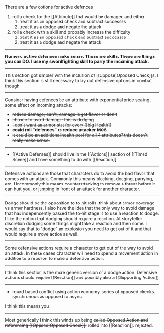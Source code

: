 There are a few options for active defences
1. roll a check for the [[Attribute]] that would be damaged and either
	1. treat it as an opposed check and subtract successes
	2. treat it as a dodge and negate the attack
2. roll a check with a skill and probably increase the difficulty
	1. treat it as an opposed check and subtract successes
	2. treat it as a dodge and negate the attack

---

**Numeric active defenses make sense. These are skills. These are things you can DO. I use my swordfighting skill to parry the incoming attack.**

---

This section got simpler with the inclusion of [[Oppose|Opposed Check]]s. I think this section is still necessary to lay out defensive options in combat though

---

~~Consider~~ having defences be an attribute with exponential price scaling, some effect on incoming attacks:
- ~~reduce damage; can't, damage is get flavor or don't~~
- ~~chance to avoid damage: this is dodging~~
- ~~I don't want an armor stat for every [[big Health]]~~
- **could roll "defences" to reduce attacker MOS**
- ~~it could be an additional health pool for all 4 attributes? this doesn't really make sense.~~

---

- [[Active Defenses]] should live in the [[Actions]] section of [[Timed Scene]] and have something to do with [[Reaction]]

---

Defensive actions are those that characters do to avoid the bad flavor that comes with an attack. Commonly this means blocking, dodging, parrying, etc. Uncommonly this means counterattacking to remove a threat before it can hurt you, or jumping in front of an attack for another character.

---

Dodge should be the opposition to to-hit rolls. think about armor coverage vs armor hardness. i also have the idea that the only way to avoid damage that has independently passed the to-hit stage is to use a reaction to dodge.
I like the notion that dodging should require a reaction. At storyteller discretion dodging some things might take a reaction and then some. I would say that to "dodge" an explosion you need to get out of it and that would require a move action as well.

---

Some defensive actions require a character to get out of the way to avoid an attack. In these cases character will need to spend a movement action in addition to a reaction to make a defensive action.

---

I think this section is the more generic version of a dodge action. Defensive actions should require [[Reaction]] and possibly also a [[Supporting Action]]

---

- round based conflict using action economy. series of opposed checks. synchronous as opposed to async.

I think this means you 

---

Most generically I think this winds up being ~~called Opposed Action and referencing [[Oppose|Opposed Check]].~~ rolled into [[Reaction]]. rejected.